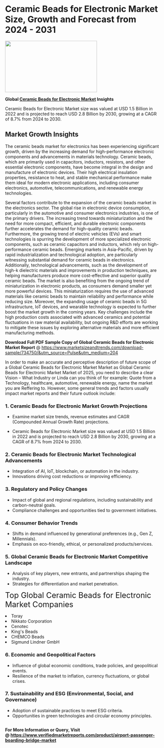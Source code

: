 <H1>Ceramic Beads for Electronic Market Size, Growth and Forecast from 2024 - 2031</H1><img class="aligncenter size-medium wp-image-584254" src="https://thirdeyenews.in/wp-content/uploads/2024/09/Global-Market-Research-300x168.jpeg" alt="" width="300" height="168" /><p><strong>Global&nbsp;<a href="https://www.marketsizeandtrends.com/download-sample/734750/&amp;utm_source=Pulse&amp;utm_medium=204">Ceramic Beads for Electronic Market</a> Insights</strong></p><p>Ceramic Beads for Electronic Market size was valued at USD 1.5 Billion in 2022 and is projected to reach USD 2.8 Billion by 2030, growing at a CAGR of 8.7% from 2024 to 2030.</p><p><h2>Market Growth Insights</h2> <p>The ceramic beads market for electronics has been experiencing significant growth, driven by the increasing demand for high-performance electronic components and advancements in materials technology. Ceramic beads, which are primarily used in capacitors, inductors, resistors, and other essential electronic components, have become integral in the design and manufacture of electronic devices. Their high electrical insulation properties, resistance to heat, and stable mechanical performance make them ideal for modern electronic applications, including consumer electronics, automotive, telecommunications, and renewable energy technologies.</p> <p></p> <p>Several factors contribute to the expansion of the ceramic beads market in the electronics sector. The global rise in electronic device consumption, particularly in the automotive and consumer electronics industries, is one of the primary drivers. The increasing trend towards miniaturization and the need for more compact, efficient, and durable electronic components further accelerates the demand for high-quality ceramic beads. Furthermore, the growing trend of electric vehicles (EVs) and smart technologies is spurring the development of more specialized electronic components, such as ceramic capacitors and inductors, which rely on high-performance ceramic beads. Emerging markets in Asia-Pacific, driven by rapid industrialization and technological adoption, are particularly witnessing substantial demand for ceramic beads in electronics. Additionally, technological advancements, such as the development of high-k dielectric materials and improvements in production techniques, are helping manufacturers produce more cost-effective and superior quality ceramic beads. The market is also benefiting from the ongoing trend of miniaturization in electronic products, as consumers demand smaller yet more powerful devices. This miniaturization requires the use of advanced materials like ceramic beads to maintain reliability and performance while reducing size. Moreover, the expanding usage of ceramic beads in 5G infrastructure, IoT devices, and wearable technology is expected to further boost the market growth in the coming years. Key challenges include the high production costs associated with advanced ceramics and potential fluctuations in raw material availability, but ongoing R&D efforts are working to mitigate these issues by exploring alternative materials and more efficient manufacturing methods.</p> <p></p><p><span class=""><strong>Download Full PDF Sample Copy of Global Ceramic Beads for Electronic Market Report</strong> @ <a href="https://www.marketsizeandtrends.com/download-sample/734750/&amp;utm_source=Pulse&amp;utm_medium=204" target="_blank">https://www.marketsizeandtrends.com/download-sample/734750/&amp;utm_source=Pulse&amp;utm_medium=204</a></span></p><p>In order to make an accurate and perceptive description of future scope of a Global&nbsp;Ceramic Beads for Electronic Market Market as Global&nbsp;Ceramic Beads for Electronic Market Market of 2025, you need to describe a clear Vision &ndash; What Industry or Linda can you think of for example: Quote from a Technology, healthcare, automotive, renewable energy, name the market you are Reffering to. However, some general trends and factors usually impact market reports and their future outlook include:</p><h3>1.&nbsp;<strong>Ceramic Beads for Electronic Market Growth Projections</strong></h3><ul><li>Examine market size trends, revenue estimates and CAGR (Compounded Annual Growth Rate) projections.</li><li><p>Ceramic Beads for Electronic Market size was valued at USD 1.5 Billion in 2022 and is projected to reach USD 2.8 Billion by 2030, growing at a CAGR of 8.7% from 2024 to 2030.</p></li></ul><h3>2.&nbsp;<strong>Ceramic Beads for Electronic Market Technological Advancements</strong></h3><ul><li>Integration of AI, IoT, blockchain, or automation in the industry.</li><li>Innovations driving cost reductions or improving efficiency.</li></ul><h3>3.&nbsp;<strong>Regulatory and Policy Changes</strong></h3><ul><li>Impact of global and regional regulations, including sustainability and carbon-neutral goals.</li><li>Compliance challenges and opportunities tied to government initiatives.</li></ul><h3>4.&nbsp;<strong>Consumer Behavior Trends</strong></h3><ul><li>Shifts in demand influenced by generational preferences (e.g., Gen Z, Millennials).</li><li>Emphasis on eco-friendly, ethical, or personalized products/services.</li></ul><h3>5.&nbsp;<strong>Global Ceramic Beads for Electronic Market Competitive Landscape</strong></h3><ul><li>Analysis of key players, new entrants, and partnerships shaping the industry.</li><li>Strategies for differentiation and market penetration.</li></ul><p data-pm-slice="1 1 []"><span style="color: inherit; font-family: inherit; font-size: 25px;">Top Global Ceramic Beads for Electronic Market Companies</span></p><div class="" data-test-id=""><p><li>Toray</li><li> Nikkato Corporation</li><li> Cenotec</li><li> King's Beads</li><li> CHEMCO Beads</li><li> Sigmund Lindner GmbH</li></p></div><h3>6.&nbsp;<strong>Economic and Geopolitical Factors</strong></h3><ul><li>Influence of global economic conditions, trade policies, and geopolitical events.</li><li>Resilience of the market to inflation, currency fluctuations, or global crises.</li></ul><h3>7.&nbsp;<strong>Sustainability and ESG (Environmental, Social, and Governance)</strong></h3><ul><li>Adoption of sustainable practices to meet ESG criteria.</li><li>Opportunities in green technologies and circular economy principles.</li></ul><h2><strong style="font-size: 14px;">For More Information or Query, Visit @&nbsp;</strong><a style="background-color: #ffffff; font-size: 14px;" href="https://www.marketsizeandtrends.com/report/ceramic-beads-for-electronic-market/" target="_blank">https://www.verifiedmarketreports.com/product/airport-passenger-boarding-bridge-market</a></h2>
